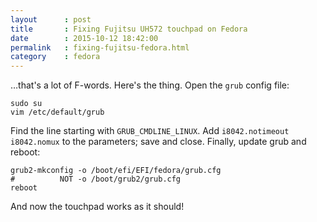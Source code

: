 ```yaml
---
layout      : post
title       : Fixing Fujitsu UH572 touchpad on Fedora
date        : 2015-10-12 18:42:00
permalink   : fixing-fujitsu-fedora.html
category    : fedora
---
```

&hellip;that's a lot of F-words. Here's the thing. Open the <code class="language-bash">grub</code> config file:

<pre><code class="language-bash">sudo su
vim /etc/default/grub</code></pre>

Find the line starting with <code class="language-bash">GRUB_CMDLINE_LINUX</code>. Add <code class="language-bash">i8042.notimeout i8042.nomux</code> to the parameters; save and close. Finally, update grub and reboot:

<pre><code class="language-bash">grub2-mkconfig -o /boot/efi/EFI/fedora/grub.cfg
#          NOT -o /boot/grub2/grub.cfg
reboot</code></pre>

And now the touchpad works as it should!
